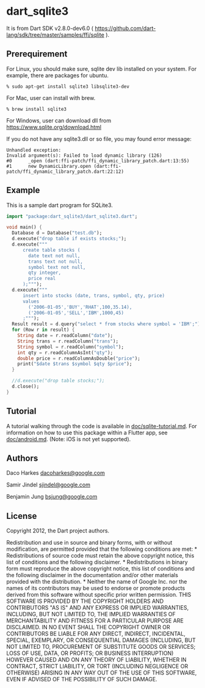 # dart_sqlite3
 
It is from Dart SDK v2.8.0-dev6.0 ( https://github.com/dart-lang/sdk/tree/master/samples/ffi/sqlite ).

## Prerequirement

For Linux, you should make sure, sqlite dev lib installed on your system.
For example, there are packages for ubuntu.

```
% sudo apt-get install sqlite3 libsqlite3-dev
```

For Mac, user can install with brew.
```
% brew install sqlite3 
```

For Windows, user can download dll from https://www.sqlite.org/download.html

If you do not have any sqlite3.dll or so file, you may found error message:

```
Unhandled exception:
Invalid argument(s): Failed to load dynamic library (126)
#0      _open (dart:ffi-patch/ffi_dynamic_library_patch.dart:13:55)
#1      new DynamicLibrary.open (dart:ffi-patch/ffi_dynamic_library_patch.dart:22:12)
```

## Example

This is a sample dart program for SQLite3.

```dart
import "package:dart_sqlite3/dart_sqlite3.dart";

void main() {
  Database d = Database("test.db");
  d.execute("drop table if exists stocks;");
  d.execute("""
      create table stocks (
        date text not null,
        trans text not null,
        symbol text not null,
        qty integer,
        price real
      );""");
  d.execute("""
      insert into stocks (date, trans, symbol, qty, price)
      values
        ('2006-01-05','BUY','RHAT',100,35.14),
        ('2006-01-05','SELL','IBM',1000,45)
      ;""");
  Result result = d.query("select * from stocks where symbol = 'IBM';");
  for (Row r in result) {
    String date = r.readColumn("date");
    String trans = r.readColumn("trans");
    String symbol = r.readColumn("symbol");
    int qty = r.readColumnAsInt("qty");
    double price = r.readColumnAsDouble("price");
    print("$date $trans $symbol $qty $price");
  }

  //d.execute("drop table stocks;");
  d.close();
}
```

## Tutorial

A tutorial walking through the code is available in [doc/sqlite-tutorial.md](doc/sqlite-tutorial.md).
For information on how to use this package within a Flutter app, see [doc/android.md](doc/android.md).
(Note: iOS is not yet supported).

## Authors

 Daco Harkes <dacoharkes@google.com>

 Samir Jindel <sjindel@google.com>

 Benjamin Jung <bsjung@google.com>

## License

Copyright 2012, the Dart project authors.

Redistribution and use in source and binary forms, with or without
modification, are permitted provided that the following conditions are
met:
    * Redistributions of source code must retain the above copyright
      notice, this list of conditions and the following disclaimer.
    * Redistributions in binary form must reproduce the above
      copyright notice, this list of conditions and the following
      disclaimer in the documentation and/or other materials provided
      with the distribution.
    * Neither the name of Google Inc. nor the names of its
      contributors may be used to endorse or promote products derived
      from this software without specific prior written permission.
THIS SOFTWARE IS PROVIDED BY THE COPYRIGHT HOLDERS AND CONTRIBUTORS
"AS IS" AND ANY EXPRESS OR IMPLIED WARRANTIES, INCLUDING, BUT NOT
LIMITED TO, THE IMPLIED WARRANTIES OF MERCHANTABILITY AND FITNESS FOR
A PARTICULAR PURPOSE ARE DISCLAIMED. IN NO EVENT SHALL THE COPYRIGHT
OWNER OR CONTRIBUTORS BE LIABLE FOR ANY DIRECT, INDIRECT, INCIDENTAL,
SPECIAL, EXEMPLARY, OR CONSEQUENTIAL DAMAGES (INCLUDING, BUT NOT
LIMITED TO, PROCUREMENT OF SUBSTITUTE GOODS OR SERVICES; LOSS OF USE,
DATA, OR PROFITS; OR BUSINESS INTERRUPTION) HOWEVER CAUSED AND ON ANY
THEORY OF LIABILITY, WHETHER IN CONTRACT, STRICT LIABILITY, OR TORT
(INCLUDING NEGLIGENCE OR OTHERWISE) ARISING IN ANY WAY OUT OF THE USE
OF THIS SOFTWARE, EVEN IF ADVISED OF THE POSSIBILITY OF SUCH DAMAGE.

